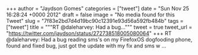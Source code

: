
+++
author = "Jaydson Gomes"
categories = ["tweet"]
date = "Sun Nov 25 16:28:24 +0000 2012"
draft = false
image = "No media found for this Tweet"
slug = "7f83e2bd7d4d19bc90c12391e93d56a592fb484b"
tags = ["tweet"]
title = """RT @daleharvey: Had a bug..."""
tweet = true
tweet_url = "https://twitter.com/jaydson/status/272738518005080064"
+++
RT @daleharvey: Had a bug reading sms's on my FirefoxOS dogfooding phone, found and fixed bug, just got the update with my fix and sms w ...
